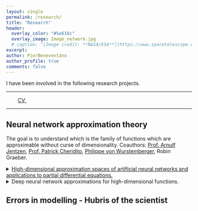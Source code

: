 ```yaml
---
layout: single
permalink: /research/
title: "Research"
header:
  overlay_color: "#5e616c"
  overlay_image: Image_network.jpg
  # caption: "[Image credit: **NASA/ESA**](https://www.spacetelescope.org/images/heic0515a/)"
excerpt: 
author: PierBeneventano
author_profile: true
comments: false
---
```


I have been involved in the following research projects. 




<hr>

<div class="col-lg-4 text-center">
  <a href="https://www.linkedin.com/in/pierbeneventano/"><span class="social-icon fa fa-linkedin"></span></a> &nbsp;  &nbsp;   <a href="https://join.skype.com/invite/kobWyHxDkzse"><span  class="social-icon fa fa-skype"></span></a> &nbsp;  &nbsp;  <a href="https://pierbeneventano.github.io/CV/CV_Beneventano.pdf" class="links"> CV </a> &nbsp;  &nbsp; <a href="https://scholar.google.com/citations?user=spL439oAAAAJ&hl=en"><span class="ai ai-fw ai-google-scholar-square"></span></a> &nbsp;  &nbsp; <a href="mailto:pierb@princeton.edu"><span class="social-icon fa fa-envelope"></span></a>
</div>

<hr>

## Neural network approximation theory
The goal is to understand which is the family of functions which are approximable without curse of dimensionality.
Coauthors: <a href="https://scholar.google.de/citations?user=fymm-XQAAAAJ&hl=en" class="links">Prof. Arnulf Jentzen</a>, <a href="https://people.math.ethz.ch/~patrickc/" class="links">Prof. Patrick Cheridito</a>, <a href="https://scholar.google.com/citations?user=Dc8yKjUAAAAJ&hl=en" class="links">Philippe von Wurstemberger</a>, Robin Graeber.
<details>
  <summary><a href="https://arxiv.org/abs/2012.04326" class="links">High-dimensional approximation spaces of artificial neural networks and applications to partial differential equations.</a></summary>

  This work has been my "semester paper" during my degree at ETH.

  In this work we develop a new machinery to study the capacity of neural networks to approximate high-dimensional functions without suffering from the curse of dimensionality. We then use our machinery to prove that the solutions of certain easy PDEs are arbitrarily approximable without the curse of dimensionality.
</details>

<details>
  <summary>Deep neural network approximations for high-dimensional functions.</summary>

  Soon on arXiv, this work has been my "semester paper" during my degree at ETH.

  On the line of the previous work, but more general, we provide a suitable large class of functions that can be approximated by DNNs without the curse of dimensionality. The main contributions of this thesis are the following: (a) the discovery of new cost bounds in the approximation of the product of d ∈ N real numbers and of representation the maximum of d real numbers, (b) the introduction of some DNN approximation spaces of functions and the proof that they are closed for some operations, and, as a consequence, (c) the proof that DNNs overcome the curse of dimensionality in the approximation on any compact set of products, maxima or the combination of both applied to low dimensional locally Lipschitz continuous functions.
</details>

## Errors in modelling - Hubris of the scientist
